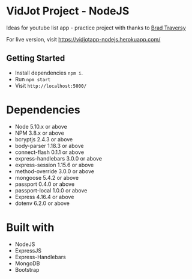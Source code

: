 # VidJot Project - NodeJS

Ideas for youtube list app - practice project with thanks to [Brad Traversy](https://www.udemy.com/nodejs-express-mongodb-dev-to-deployment/) 

For live version, visit https://vidjotapp-nodejs.herokuapp.com/

## Getting Started

- Install dependencies `npm i`.
- Run `npm start`
- Visit `http://localhost:5000/`

# Dependencies

- Node  5.10.x or above
- NPM 3.8.x or above
- bcryptjs  2.4.3 or above
- body-parser 1.18.3 or above
- connect-flash 0.1.1 or above
- express-handlebars  3.0.0 or above
- express-session 1.15.6 or above
- method-override 3.0.0 or above
- mongoose  5.4.2 or above
- passport  0.4.0 or above
- passport-local  1.0.0 or above
- Express 4.16.4 or above
- dotenv  6.2.0 or above

# Built with

* NodeJS
* ExpressJS
* Express-Handlebars
* MongoDB
* Bootstrap